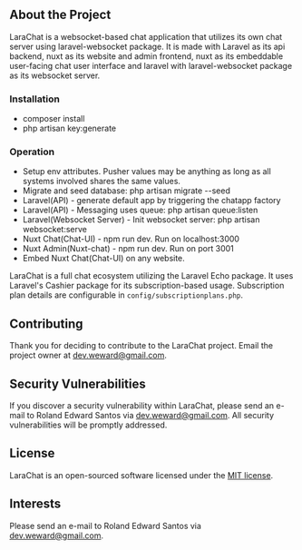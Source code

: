 ## About the Project

LaraChat is a websocket-based chat application that utilizes its own chat server using laravel-websocket package. It is made with Laravel as its api backend, nuxt as its website and admin frontend, nuxt as its embeddable user-facing chat user interface and laravel with laravel-websocket package as its websocket server.

### Installation
- composer install
- php artisan key:generate

### Operation
- Setup env attributes. Pusher values may be anything as long as all systems involved shares the same values.
- Migrate and seed database: php artisan migrate --seed
- Laravel(API) - generate default app by triggering the chatapp factory
- Laravel(API) - Messaging uses queue: php artisan queue:listen
- Laravel(Websocket Server) - Init websocket server: php artisan websocket:serve
- Nuxt Chat(Chat-UI) - npm run dev. Run on localhost:3000
- Nuxt Admin(Nuxt-chat) - npm run dev. Run on port 3001
- Embed Nuxt Chat(Chat-UI) on any website.

LaraChat is a full chat ecosystem utilizing the Laravel Echo package. It uses Laravel's Cashier package for its subscription-based usage. Subscription plan details are configurable in `config/subscriptionplans.php`.

## Contributing

Thank you for deciding to contribute to the LaraChat project. Email the project owner at dev.weward@gmail.com.

## Security Vulnerabilities

If you discover a security vulnerability within LaraChat, please send an e-mail to Roland Edward Santos via [dev.weward@gmail.com](mailto:dev.weward@gmail.com). All security vulnerabilities will be promptly addressed.

## License

LaraChat is an open-sourced software licensed under the [MIT license](https://opensource.org/licenses/MIT).

## Interests

Please send an e-mail to Roland Edward Santos via [dev.weward@gmail.com](mailto:dev.weward@gmail.com).
